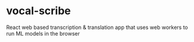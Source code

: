 # vocal-scribe

React web based transcription & translation app that uses web workers to run ML models in the browser
